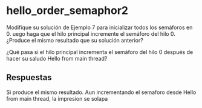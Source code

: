 # hello_order_semaphor2
Modifique su solución de Ejemplo 7 para inicializar todos los semáforos en 0. 
uego haga que el hilo principal incremente el semáforo del hilo 0. ¿Produce el 
mismo resultado que su solución anterior?

¿Qué pasa si el hilo principal incrementa el semáforo del hilo 0 después de 
hacer su saludo Hello from main thread?

## Respuestas
Si produce el mismo resultado.
Aun incrementando el semaforo desde Hello from main thread, la impresion se 
solapa